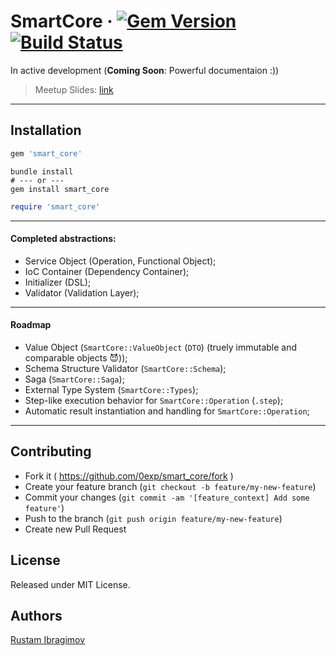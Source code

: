# SmartCore &middot; [![Gem Version](https://badge.fury.io/rb/smart_core.svg)](https://badge.fury.io/rb/smart_core) [![Build Status](https://travis-ci.org/0exp/smart_core.svg?branch=master)](https://travis-ci.org/0exp/smart_core)

In active development (**Coming Soon**: Powerful documentaion :))
> Meetup Slides: [link](docs/SmartCore.pdf)

---

## Installation

```ruby
gem 'smart_core'
```

```shell
bundle install
# --- or ---
gem install smart_core
```

```ruby
require 'smart_core'
```

---

#### Completed abstractions:

- Service Object (Operation, Functional Object);
- IoC Container (Dependency Container);
- Initializer (DSL);
- Validator (Validation Layer);

---

#### Roadmap

- Value Object (`SmartCore::ValueObject` (`DTO`) (truely immutable and comparable objects 😈));
- Schema Structure Validator (`SmartCore::Schema`);
- Saga (`SmartCore::Saga`);
- External Type System (`SmartCore::Types`);
- Step-like execution behavior for `SmartCore::Operation` (`.step`);
- Automatic result instantiation and handling for `SmartCore::Operation`;

---

## Contributing

- Fork it ( https://github.com/0exp/smart_core/fork )
- Create your feature branch (`git checkout -b feature/my-new-feature`)
- Commit your changes (`git commit -am '[feature_context] Add some feature'`)
- Push to the branch (`git push origin feature/my-new-feature`)
- Create new Pull Request

## License

Released under MIT License.

## Authors

[Rustam Ibragimov](https://github.com/0exp)
